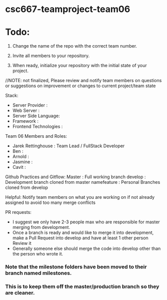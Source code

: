 # csc667-teamproject-team06


# Todo:

1. Change the name of the repo with the correct team number.

2. Invite all members to your repository.

3. When ready, initialize your repository with the initial state of your project.

//NOTE:  not finalized, Please review and notify team members on questions or suggestions on improvement or changes to current project/team state

Stack:
- Server Provider : 
- Web Server : 
- Server Side Language: 
- Framework : 
- Frontend Technologies : 

Team 06 Members and Roles:
- Jarek Rettinghouse : Team Lead / FullStack Developer
- Ben : 
- Arnold : 
- Jasmine : 
- Cavit : 

Github Practices and Gitflow:
Master : Full working branch
develop : Development branch cloned from master
namefeature : Personal Branches cloned from develop

Helpful: Notify team members on what you are working on if not already assigned to avoid too many merge conflicts

PR requests:
- I suggest we only have 2-3 people max who are responsible for master merging from development.
- Once a branch is ready and would like to merge it into development, make a Pull Request into develop and have at least 1 other person Review it
- Generally someone else should merge the code into develop other than the person who wrote it.



### Note that the milestone folders have been moved to their branch named milestones. 
### This is to keep them off the master/production branch so they are cleaner.

